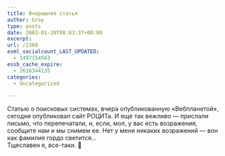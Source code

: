 ```yaml
---
title: Вчерашняя статья
author: Gray
type: posts
date: 2003-01-28T08:03:37+00:00
excerpt:
url: /2368
esml_socialcount_LAST_UPDATED:
  - 1497154563
essb_cache_expire:
  - 1616344135
categories:
  - Uncategorized

---
```








Статью о поисковых системах, вчера опубликованную &#171;Вебпланетой&#187;, сегодня опубликовал сайт РОЦИТа. И еще так вежливо &#8212; прислали письмо, что перепечатали, и, если, мол, у вас есть возражения, сообщите нам и мы снимем ее. Нет у меня никаких возражений &#8212; вон как фамилия гордо светится&#8230;  
Тщеславен я, все-таки. 🙂
